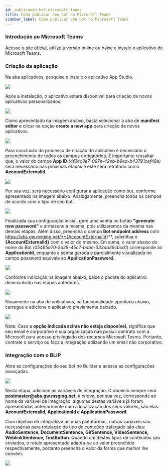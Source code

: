 ```yaml
---
id: publicando-bot-microsoft-teams
title: Como publicar seu bot no Microsoft Teams
sidebar_label: Como publicar seu bot no Microsoft Teams
---
```



### Introdução ao Microsoft Teams
Acesse [o site oficial](https://products.office.com/pt-br/microsoft-teams/group-chat-software), utilize a versão online ou baixe e instale o aplicativo do Microsoft Teams.

### Criação da aplicação
Na aba aplicativos, pesquise e instale o aplicativo App Studio.

![](/img/channels/microsoft-teams/publicando-bot-microsoft-teams-1.png)<br>


Após a instalação, o aplicativo estará disponível para criação de novos aplicativos personalizados.

![](/img/channels/microsoft-teams/publicando-bot-microsoft-teams-2.png)<br>

Como apresentado na imagem abaixo, basta selecionar a aba de **manifest editor** e clicar na opção **create a new app** para criação de novos aplicativos.

![](/img/channels/microsoft-teams/publicando-bot-microsoft-teams-3.png)<br>

Para conclusão do processo de criação do aplicativo é necessário o preenchimento de todos os campos obrigatórios. É importante ressaltar que, o valor do campo **App ID** *(4f2ec3e7-097e-42eb-b9ea-b43791cef48e)* será necessário nas próximas etapas e este será retratado como **AccountExternalId**.

![](/img/channels/microsoft-teams/publicando-bot-microsoft-teams-4.png)<br>

Por sua vez, será necessário configurar a aplicação como bot, conforme apresentado na imagem abaixo. Analogamente, preencha todos os campos de acordo com o tipo de seu bot.

![](/img/channels/microsoft-teams/publicando-bot-microsoft-teams-5.png)<br>

Finalizada sua configuração inicial, gere uma senha no botão **"generate new password"** e armazene a mesma, pois utilizaremos da mesma nas demais etapas. Além disso, preencha o campo **Bot endpoint address** com https://abs.gw.msging.net/**{AccountExternalId}**, substitua o **{AccountExternalId}** com o valor do mesmo.
Em suma, o valor abaixo do nome do Bot (*05465a70-2a28-45c7-babe-333aa39cbcd1*) corresponde ao **ApplicationId**, enquanto a senha gerada e parcialmente visualizada no campo *password* equivale ao **ApplicationPassword**.

![](/img/channels/microsoft-teams/publicando-bot-microsoft-teams-6.png)<br>

Conforme indicação na imagem abaixo, baixe o pacote do aplicativo desenvolvido nas etapas anteriores.

![](/img/channels/microsoft-teams/publicando-bot-microsoft-teams-7.png)<br>

Novamente na aba de aplicativos, na funcionalidade apontada abaixo, carregue e adicione o aplicativo previamente baixado.

![](/img/channels/microsoft-teams/publicando-bot-microsoft-teams-8.png)<br>

<div class="span-warning-message">Note: Caso a <b>opção indicada acima não esteja disponível</b>, significa que seu email é corporativo e sua organização não possui contrato com a Microsoft para acesso privilegiado dos recursos Microsoft Teams. Portanto, contrate o serviço ou faça a integração utilizando um email não corporativo.</div>

### Integração com o BLiP
Abra as configurações do seu bot no Builder e acesse as configurações avançadas.

![](/img/channels/microsoft-teams/publicando-bot-microsoft-teams-9.png)<br>

Nesta etapa, adicione as variáveis de integração. O *domínio* sempre será **postmaster@abs.gw.msging.net**, a *chave*, por sua vez, corresponde ao nome da variável de integração, algumas destas variáveis já foram apresentadas anteriormente com a localização dos seus valores, são elas: **AccountExternalId, ApplicationId e ApplicationPassword**.

Com objetivo de integralizar as duas plataformas, outras variáveis são necessárias para rotulação do tipo de conteúdo trafegado são elas: **AudioSentence, DocumentSentence, GifSentence, VideoSentence, WeblinkSentence, TextButton**. Quando um destes tipos de conteúdos são enviados, o rotulo apresentado adapta-se ao valor preenchido respectivamente, portanto preencha o valor da forma que melhor lhe convém.

![](/img/channels/microsoft-teams/publicando-bot-microsoft-teams-10.png)<br>

<!-- Rating frame -->
<script type="text/javascript" src="/scripts/rating.js"></script>

<!-- Rating frame -->
<script type="text/javascript" src="/scripts/rating.js"></script>